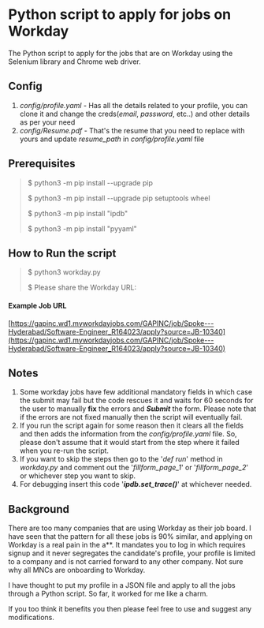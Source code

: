 # Python script to apply for jobs on Workday

The Python script to apply for the jobs that are on Workday using the Selenium library and Chrome web driver.

## Config
1. _config/profile.yaml_ - Has all the details related to your profile, you can clone it and change the creds(_email_, _password_, etc..) and other details as per your need
2. _config/Resume.pdf_ - That's the resume that you need to replace with yours and update _resume_path_ in _config/profile.yaml_ file

## Prerequisites
> $ python3 -m pip install --upgrade pip
> 
> $ python3 -m pip install --upgrade pip setuptools wheel
> 
> $ python3 -m pip install "ipdb"
> 
> $ python3 -m pip install "pyyaml"

## How to Run the script
> $ python3 workday.py
> 
> $ Please share the Workday URL:
>

#### Example Job URL 
[https://gapinc.wd1.myworkdayjobs.com/GAPINC/job/Spoke---Hyderabad/Software-Engineer_R164023/apply?source=JB-10340](https://gapinc.wd1.myworkdayjobs.com/GAPINC/job/Spoke---Hyderabad/Software-Engineer_R164023/apply?source=JB-10340)

## Notes
1. Some workday jobs have few additional mandatory fields in which case the submit may fail but the code rescues it and waits for 60 seconds for the user to manually **fix** the errors and **_Submit_** the form. Please note that if the errors are not fixed manually then the script will eventually fail.
2. If you run the script again for some reason then it clears all the fields and then adds the information from the _config/profile.yaml_ file. So, please don't assume that it would start from the step where it failed when you re-run the script.
3. If you want to skip the steps then go to the '_def run_' method in _workday.py_ and comment out the '_fillform_page_1_' or '_fillform_page_2_' or whichever step you want to skip.
4. For debugging insert this code '**_ipdb.set_trace()_**' at whichever needed.

## Background
There are too many companies that are using Workday as their job board. I have seen that the pattern for all these jobs is 90% similar, and applying on Workday is a real pain in the a**. 
It mandates you to log in which requires signup and it never segregates the candidate's profile, your profile is limited to a company and is not carried forward to any other company. Not sure why all MNCs are onboarding to Workday. 

I have thought to put my profile in a JSON file and apply to all the jobs through a Python script. So far, it worked for me like a charm. 

If you too think it benefits you then please feel free to use and suggest any modifications.
